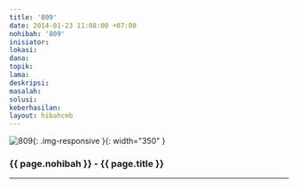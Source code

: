 ```yaml
---
title: '809'
date: 2014-01-23 11:08:00 +07:00
nohibah: '809'
inisiator: 
lokasi: 
dana: 
topik: 
lama: 
deskripsi: 
masalah: 
solusi: 
keberhasilan: 
layout: hibahcmb
---
```


![809](/static/img/hibahcmb/809.png){: .img-responsive }{: width="350" }

### {{ page.nohibah }} - {{ page.title }}

---
